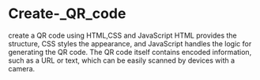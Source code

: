 # Create-_QR_code
create a QR code using HTML,CSS and JavaScript
HTML provides the structure, CSS styles the appearance, and JavaScript handles the logic for generating the QR code. The QR code itself contains encoded information, such as a URL or text, which can be easily scanned by devices with a camera.
